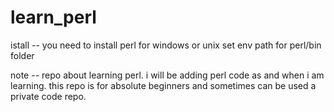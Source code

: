 # learn_perl

istall --
you need to install perl for windows or unix
set env path for perl/bin folder


note --
repo about learning perl.
i will be adding perl code as and when i am learning.
this repo is for absolute beginners and sometimes can be used a private code repo.
